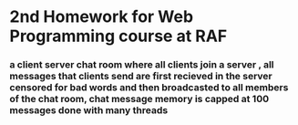 # 2nd Homework for Web Programming course at RAF

### a client server chat room where all clients join a server , all messages that clients send are first recieved in the server censored for bad words and then broadcasted to all members of the chat room, chat message memory is capped at 100 messages done with many threads
